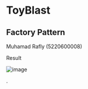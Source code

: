 # ToyBlast

Factory Pattern
-----------------------
Muhamad Rafly (5220600008)

Result

![image](https://user-images.githubusercontent.com/100673383/158630245-5750518c-e79e-4095-86b9-ec4341aa4d32.png)


.
